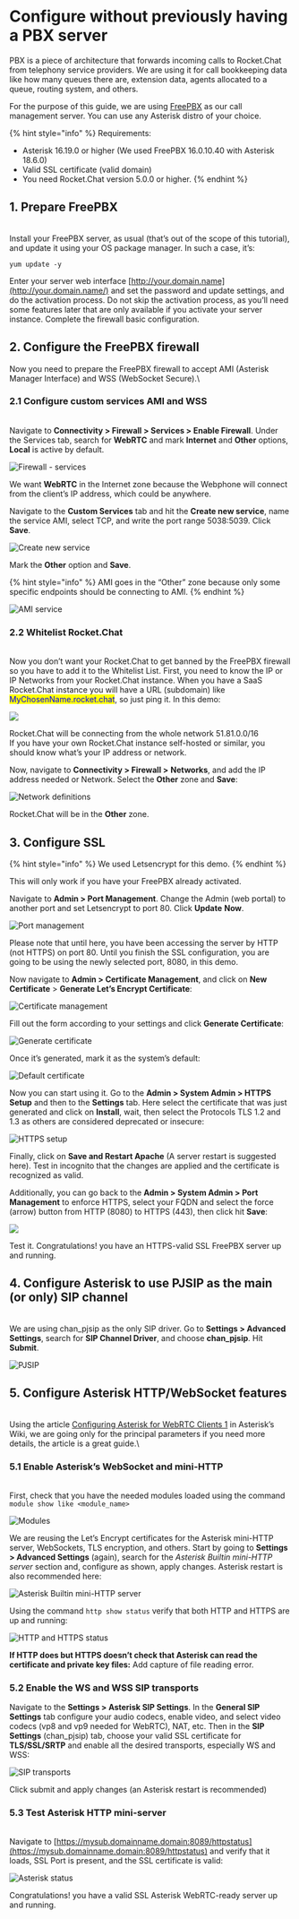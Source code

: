 # Configure without previously having a PBX server

PBX is a piece of architecture that forwards incoming calls to Rocket.Chat from telephony service providers. We are using it for call bookkeeping data like how many queues there are, extension data, agents allocated to a queue, routing system, and others.

For the purpose of this guide, we are using [FreePBX](https://www.freepbx.org/) as our call management server. You can use any Asterisk distro of your choice.

{% hint style="info" %}
Requirements:

* Asterisk 16.19.0 or higher (We used FreePBX 16.0.10.40 with Asterisk 18.6.0)
* Valid SSL certificate (valid domain)
* You need Rocket.Chat version 5.0.0 or higher.
{% endhint %}

## 1. Prepare FreePBX

\
Install your FreePBX server, as usual (that’s out of the scope of this tutorial), and update it using your OS package manager. In such a case, it’s:

```
yum update -y
```

Enter your server web interface [http://your.domain.name](http://your.domain.name/) and set the password and update settings, and do the activation process. Do not skip the activation process, as you’ll need some features later that are only available if you activate your server instance. Complete the firewall basic configuration.

## 2. Configure the FreePBX firewall

Now you need to prepare the FreePBX firewall to accept AMI (Asterisk Manager Interface) and WSS (WebSocket Secure).\\

### 2.1 Configure custom services AMI and WSS

\
Navigate to **Connectivity > Firewall > Services > Enable Firewall**. Under the Services tab, search for **WebRTC** and mark **Internet** and **Other** options, **Local** is active by default.

![Firewall - services](<../../../../.gitbook/assets/Firewall - services - FreePBX.png>)

We want **WebRTC** in the Internet zone because the Webphone will connect from the client’s IP address, which could be anywhere.

Navigate to the **Custom Services** tab and hit the **Create new service**, name the service AMI, select TCP, and write the port range 5038:5039. Click **Save**.

![Create new service](<../../../../.gitbook/assets/Create new service - FreePBX.png>)

Mark the **Other** option and **Save**.

{% hint style="info" %}
AMI goes in the “Other” zone because only some specific endpoints should be connecting to AMI.
{% endhint %}

![AMI service](<../../../../.gitbook/assets/AMI service-FreePBX.png>)

### **2.2 Whitelist Rocket.Chat**

\
Now you don’t want your Rocket.Chat to get banned by the FreePBX firewall so you have to add it to the Whitelist List. First, you need to know the IP or IP Networks from your Rocket.Chat instance. When you have a SaaS Rocket.Chat instance you will have a URL (subdomain) like <mark style="color:blue;">MyChosenName.rocket.chat</mark>, so just ping it. In this demo:

![](<../../../../.gitbook/assets/image (4) (2).png>)

Rocket.Chat will be connecting from the whole network 51.81.0.0/16\
If you have your own Rocket.Chat instance self-hosted or similar, you should know what’s your IP address or network.

Now, navigate to **Connectivity > Firewall >** **Networks**, and add the IP address needed or Network. Select the **Other** zone and **Save**:

![Network definitions](<../../../../.gitbook/assets/Network Difinition PBX.png>)

Rocket.Chat will be in the **Other** zone.

## 3. Configure SSL

{% hint style="info" %}
We used Letsencrypt for this demo.
{% endhint %}

This will only work if you have your FreePBX already activated.

Navigate to **Admin > Port Management**. Change the Admin (web portal) to another port and set Letsencrypt to port 80. Click **Update** **Now**.

![Port management](<../../../../.gitbook/assets/Port management PBX (1).png>)

Please note that until here, you have been accessing the server by HTTP (not HTTPS) on port 80. Until you finish the SSL configuration, you are going to be using the newly selected port, 8080, in this demo.

Now navigate to **Admin > Certificate Management**, and click on **New Certificate** > **Generate Let’s Encrypt Certificate**:

![Certificate management](<../../../../.gitbook/assets/Certificate management PBX.png>)

Fill out the form according to your settings and click **Generate Certificate**:

![Generate certificate](<../../../../.gitbook/assets/generate certificate PBX.png>)

Once it’s generated, mark it as the system’s default:

![Default certificate](<../../../../.gitbook/assets/Default certificate PBX.png>)

Now you can start using it. Go to the **Admin > System Admin > HTTPS Setup** and then to the **Settings** tab. Here select the certificate that was just generated and click on **Install**, wait, then select the Protocols TLS 1.2 and 1.3 as others are considered deprecated or insecure:

![HTTPS setup](<../../../../.gitbook/assets/HTTPS setup.png>)

Finally, click on **Save and Restart Apache** (A server restart is suggested here). Test in incognito that the changes are applied and the certificate is recognized as valid.

Additionally, you can go back to the **Admin > System Admin > Port Management** to enforce HTTPS, select your FQDN and select the force (arrow) button from HTTP (8080) to HTTPS (443), then click hit **Save**:

![](<../../../../.gitbook/assets/Enforce HTTPS PBX.png>)

Test it. Congratulations! you have an HTTPS-valid SSL FreePBX server up and running.

## 4. Configure Asterisk to use PJSIP as the main (or only) SIP channel

\
We are using chan\_pjsip as the only SIP driver. Go to **Settings > Advanced** **Settings**, search for **SIP Channel Driver**, and choose **chan\_pjsip**. Hit **Submit**.

![PJSIP](<../../../../.gitbook/assets/PJSIP FreePBX.png>)

## 5. Configure Asterisk HTTP/WebSocket features

\
Using the article [Configuring Asterisk for WebRTC Clients 1](https://wiki.asterisk.org/wiki/display/AST/Configuring+Asterisk+for+WebRTC+Clients) in Asterisk’s Wiki, we are going only for the principal parameters if you need more details, the article is a great guide.\\

### 5.1 Enable Asterisk’s WebSocket and mini-HTTP

\
First, check that you have the needed modules loaded using the command `module show like <module_name>`

![Modules](<../../../../.gitbook/assets/Modules FreePBX.png>)

We are reusing the Let’s Encrypt certificates for the Asterisk mini-HTTP server, WebSockets, TLS encryption, and others. Start by going to **Settings > Advanced Settings** (again), search for the _Asterisk Builtin mini-HTTP server_ section and, configure as shown, apply changes. Asterisk restart is also recommended here:

![Asterisk Builtin mini-HTTP server](<../../../../.gitbook/assets/image (1) (2).png>)

Using the command `http show status` verify that both HTTP and HTTPS are up and running:

![HTTP and HTTPS status](<../../../../.gitbook/assets/HTTP and HTTPS status FreePBX.png>)

**If HTTP does but HTTPS doesn’t check that Asterisk can read the certificate and private key files:** Add capture of file reading error.

### 5.2 Enable the WS and WSS SIP transports

Navigate to the **Settings > Asterisk SIP Settings**. In the **General SIP Settings** tab configure your audio codecs, enable video, and select video codecs (vp8 and vp9 needed for WebRTC), NAT, etc. Then in the **SIP Settings** (chan\_pjsip) tab, choose your valid SSL certificate for **TLS/SSL/SRTP** and enable all the desired transports, especially WS and WSS:

![SIP transports](<../../../../.gitbook/assets/SIP transports.png>)

Click submit and apply changes (an Asterisk restart is recommended)

### 5.3 Test Asterisk HTTP mini-server

\
Navigate to [https://mysub.domainname.domain:8089/httpstatus](https://mysub.domainname.domain:8089/httpstatus) and verify that it loads, SSL Port is present, and the SSL certificate is valid:

![Asterisk status](<../../../../.gitbook/assets/Asterisk status FreePBX.png>)

Congratulations! you have a valid SSL Asterisk WebRTC-ready server up and running.
